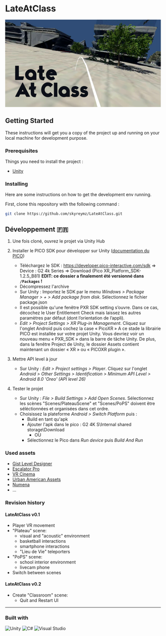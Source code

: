 # LateAtClass

![Game screenshot](./Screenshot.jpg)

## Getting Started

These instructions will get you a copy of the project up and running on your local machine for development purpose.

### Prerequisites

Things you need to install the project :

- [Unity](https://unity.com/fr/download)

### Installing

Here are some instructions on how to get the development env running.

First, clone this repository with the following command :

```bash
git clone https://github.com/skyreymz/LateAtClass.git
```

## Développement :fr:

<!--
Edit the path to the Pico library ("com.unity.xr.picoxr" fields) in the `Packages/packages-lock.json` and `Packages/manifest.json` files.
-->


1) Une fois cloné, ouvrez le projet via Unity Hub

2) Installer le PICO SDK pour développer sur Unity ([documentation du PICO](https://sdk.picovr.com/docs/UnityXRSDK/en/index.html))
	- Téléchargez le SDK : https://developer.pico-interactive.com/sdk => Device : G2 4k Series => Download (Pico XR_Platform_SDK-1.2.5_B81) **EDIT: ce dossier a finalement été versionné dans `/Packages` !**
	- Décompressez l'archive
	- Sur Unity : Importez le SDK par le menu _Windows > Package Manager > + > Add package from disk_. Sélectionnez le fichier package.json
	- Il est possible qu'une fenêtre PXR SDK setting s’ouvre. Dans ce cas, décochez le User Entitlement Check mais laissez les autres paramètres par défaut (dont l’orientation de l’appli).
	- _Edit > Project Settings > XR Plug-in Management_. Cliquez sur l'onglet Android puis cochez la case « PicoXR »
	A ce stade la librairie PICO est installée sur votre projet Unity. Vous devriez voir un nouveau menu « PXR_SDK » dans la barre de tâche Unity. De plus, dans la fenêtre Project de Unity, le dossier Assets contient maintenant un dossier « XR » ou « PICOXR plugin ».

3) Mettre API level à jour
	- Sur Unity : _Edit > Project settings > Player_. Cliquez sur l'onglet _Android > Other Settings > Identification > Minimum API Level > Android 8.0 'Oreo' (API level 26)_

4) Tester le projet
	- Sur Unity : _File > Build Settings > Add Open Scenes_. Sélectionnez les scènes "Scenes/PlateauScene" et "Scenes/PoPS" doivent être séléctionnées et organisées dans cet ordre.
	- Choisissez la plateforme _Android > Switch Platform_ puis :
		- Build en tant qu'apk
		- Ajouter l'apk dans le pico : G2 4K S\Internal shared storage\Download
			- OU
		- Sélectionnez le Pico dans _Run device_ puis _Build And Run_

### Used assets

- [Gist Level Designer](https://assetstore.unity.com/packages/tools/level-design/gist-level-designer-177276)
- [Escalator Pro](https://assetstore.unity.com/packages/tools/animation/escalatorpro-135432)
- [VR Cinema](https://assetstore.unity.com/packages/3d/props/interior/vr-cinema-for-mobile-150120)
- [Urban American Assets]()
- [Numena]()
- ...

<!--

### Tutoriel pour repartir de 0

1) Récupérer le projet vierge (étapes provenant du site https://learn.unity.com/course/create-with-vr?uv=2020.3 )
	- Téléchargez le package [Create-with-VR_2020LTS.zip](https://connect-prd-cdn.unity.com/20210402/8a67971c-e957-4844-9964-8445a85103e8/Create-with-VR_2020LTS.zip?_ga=2.128504012.1795054087.1639555843-1656829093.1639409693)
	- Récupérez et décompressez le package
	- Vous pouvez renommer le projet
	- Ajoutez le comme un nouveau projet dans le Unity Hub
	- Ouvrez le projet via Unity Hub


2) Installer le PICO SDK pour développer sur Unity ([documentation du PICO](https://sdk.picovr.com/docs/UnityXRSDK/en/index.html))
	- Téléchargez le SDK : https://developer.pico-interactive.com/sdk => Device : G2 4k Series => Download (Pico XR_Platform_SDK-1.2.5_B81)
	- Décompressez l'archive
	- Sur Unity : Importez le SDK par le menu _Windows > Package Manager > + > Add package from disk_. Sélectionnez le fichier package.json
	- Il est possible qu'une fenêtre PXR SDK setting s’ouvre. Dans ce cas, décochez le User Entitlement Check mais laissez les autres paramètres par défaut (dont l’orientation de l’appli).
	- _Edit > Project Settings > XR Plug-in Management_. Cliquez sur l'onglet Android puis cochez la case « PicoXR »
	A ce stade la librairie PICO est installée sur votre projet Unity. Vous devriez voir un nouveau menu « PXR_SDK » dans la barre de tâche Unity. De plus, dans la fenêtre Project de Unity, le dossier Assets contient maintenant un dossier « XR » ou « PICOXR plugin ».

3) Mettre API level à jour
	- Sur Unity : _Edit > Project settings > Player_. Cliquez sur l'onglet _Android > Other Settings > Identification > Minimum API Level > Android 8.0 'Oreo' (API level 26)_

4) Tester le projet
	- Sur Unity : _File > Build Settings > Add Open Scenes_. Sélectionnez la scène "Scenes/Create_with_VR_Starter_Scene"
	- Choisissez la plateforme _Android > Switch Platform_ puis :
		- Build en tant qu'apk
		- Ajouter l'apk dans le pico : G2 4K S\Internal shared storage\Download
			- OU
		- Sélectionnez le Pico dans _Run device_ puis _Build And Run_

## Exporter le projet en tant que package (.unitypackage) :
Sur Unity : _Assets > Export package > All_

## Importer le projet en tant que package (.unitypackage) :
Sur Unity : _Assets > Import package > Custom package_

-->

### Revision history

#### LateAtClass v0.1

- Player VR movement
- "Plateau" scene:
	- visual and "acoustic" environment
	- basketball interactions
	- smartphone interactions
	- "Lieu de Vie" teleporters
- "PoPS" scene:
	- school interior environment
	- livecam phone
- Switch between scenes

#### LateAtClass v0.2

- Create "Classroom" scene:
	- Quit and Restart UI

---

### Built with

![Unity](https://img.shields.io/badge/unity-%23000000.svg?style=for-the-badge&logo=unity&logoColor=white)
![C#](https://img.shields.io/badge/c%23-%23239120.svg?style=for-the-badge&logo=c-sharp&logoColor=white)
![Visual Studio](https://img.shields.io/badge/Visual%20Studio-5C2D91.svg?style=for-the-badge&logo=visual-studio&logoColor=white)